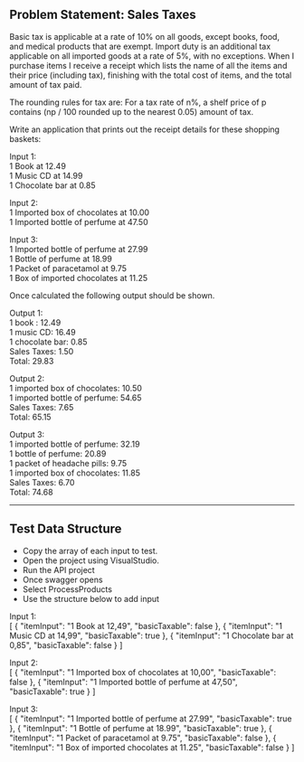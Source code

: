Problem Statement: Sales Taxes
-------------------------------
	
Basic tax is applicable at a rate of 10% on all goods, except books, food, and medical products that are exempt. Import duty is an additional tax applicable on all imported goods at a rate of 5%, with no exceptions.
When I purchase items I receive a receipt which lists the name of all the items and their price (including tax), finishing with the total cost of items, and the total amount of tax paid.

The rounding rules for tax are:
For a tax rate of n%, a shelf price of p contains (np / 100 rounded up to the nearest 0.05) amount of tax.	

Write an application that prints out the receipt details for these shopping baskets:
	
Input 1:  
  1 Book at 12.49  
  1 Music CD at 14.99  
  1 Chocolate bar at 0.85  

Input 2:  
  1 Imported box of chocolates at 10.00  
  1 Imported bottle of perfume at 47.50  

Input 3:  
  1 Imported bottle of perfume at 27.99  
  1 Bottle of perfume at 18.99  
  1 Packet of paracetamol at 9.75  
  1 Box of imported chocolates at 11.25  


Once calculated the following output should be shown.

Output 1:  
  1 book : 12.49  
  1 music CD: 16.49  
  1 chocolate bar: 0.85  
  Sales Taxes: 1.50  
  Total: 29.83  

Output 2:  
  1 imported box of chocolates: 10.50  
  1 imported bottle of perfume: 54.65  
  Sales Taxes: 7.65  
  Total: 65.15  

Output 3:  
  1 imported bottle of perfume: 32.19  
  1 bottle of perfume: 20.89  
  1 packet of headache pills: 9.75  
  1 imported box of chocolates: 11.85  
  Sales Taxes: 6.70  
  Total: 74.68  


-------------------------------
Test Data Structure
-------------------------------

- Copy the array of each input to test.  
- Open the project using VisualStudio.  
- Run the API project  
- Once swagger opens  
- Select ProcessProducts  
- Use the structure below to add input  

Input 1:  
[
	{
		"itemInput": "1 Book at 12,49",
		"basicTaxable": false
	},
	{
		"itemInput": "1 Music CD at 14,99",
		"basicTaxable": true
	},
	{
		"itemInput": "1 Chocolate bar at 0,85",
		"basicTaxable": false
	}
]


Input 2:  
[
	{
		"itemInput": "1 Imported box of chocolates at 10,00",
		"basicTaxable": false
	},
	{
		"itemInput": "1 Imported bottle of perfume at 47,50",
		"basicTaxable": true
	}
]


Input 3:  
[
	{
		"itemInput": "1 Imported bottle of perfume at 27.99",
		"basicTaxable": true
	},
	{
		"itemInput": "1 Bottle of perfume at 18.99",
		"basicTaxable": true
	},
	{
		"itemInput": "1 Packet of paracetamol at 9.75",
		"basicTaxable": false
	},
	{
		"itemInput": "1 Box of imported chocolates at 11.25",
		"basicTaxable": false
	}
]
